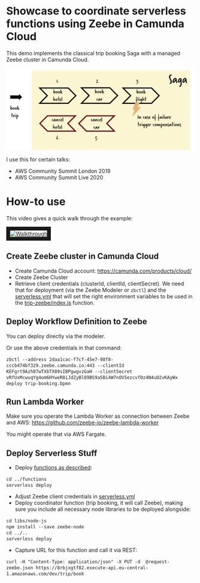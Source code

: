 # Showcase to coordinate serverless functions using Zeebe in Camunda Cloud

This demo implements the classical trip booking Saga with a managed Zeebe cluster in Camunda Cloud.

![Overview](../../overview.png)

I use this for certain talks:

* AWS Community Summit London 2019
* AWS Community Summit Live 2020 

# How-to use

This video gives a quick walk through the example:

<a href="http://www.youtube.com/watch?feature=player_embedded&v=M0tmV9fCq2U" target="_blank"><img src="http://img.youtube.com/vi/M0tmV9fCq2U/0.jpg" alt="Walkthrough" width="240" height="180" border="10" /></a>

## Create Zeebe cluster in Camunda Cloud

- Create Camunda Cloud account: https://camunda.com/products/cloud/
- Create Zeebe Cluster
- Retrieve client credentials (clusterId, clientId, clientSecret). We need that for deployment (via the Zeebe Modeler or `zbctl`) and the [serverless.yml](serverless.yml) that will set the right environment variables to be used in the [trip-zeebe/index.js](trip-zeebe/index.js) function.

## Deploy Workflow Definition to Zeebe

You can deploy directly via the modeler.

Or use the above credentials in that command:

```
zbctl --address 2daa1cac-f7cf-45e7-98f8-cccb474bf329.zeebe.camunda.io:443 --clientId KEFgrt9Azh07wTXbTX89sIBPgwgvzGaH --clientSecret vRfUxMcwuqYg4om6HYweR8iJdZyBl89BS9a5Bi4W7nOV5ezcvfOz4N4uO2vKAyWx deploy trip-booking.bpmn
```

## Run Lambda Worker

Make sure you operate the Lambda Worker as connection between Zeebe and AWS: https://github.com/zeebe-io/zeebe-lambda-worker

You might operate that via AWS Fargate.

## Deploy Serverless Stuff

* Deploy [functions as described](../functions/):

```
cd ../functions
serverless deploy 
```

* Adjust Zeebe client credentials in [serverless.yml](serverless.yml)
* Deploy coordinator function (trip booking, it will call Zeebe), making sure you include all necessary node libraries to be deployed alongside:

```
cd libs/node-js
npm install --save zeebe-node
cd ../..
serverless deploy 
```

* Capture URL for this function and call it via REST:

```
curl -H "Content-Type: application/json" -X PUT -d  @request-zeebe.json https://8rbjxgtf82.execute-api.eu-central-1.amazonaws.com/dev/trip/book
```
